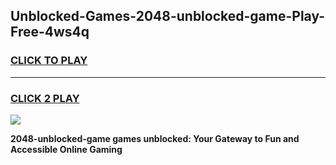 
## Unblocked-Games-2048-unblocked-game-Play-Free-4ws4q
<h3>
<a href="https://premium76.site?title=2048-unblocked-game&ref=10A">CLICK TO PLAY</a></h3>
<hr>

<h3>
<a href="https://premium76.site?title=2048-unblocked-game&ref=10A">CLICK 2 PLAY</a>
  
</h3>

<a href="https://premium76.site?title=2048-unblocked-game&ref=10A"><img src="https://clearcache.store/games.png"></a>


**2048-unblocked-game games unblocked: Your Gateway to Fun and Accessible Online Gaming**
